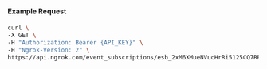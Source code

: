 <!-- Code generated for API Clients. DO NOT EDIT. -->

#### Example Request

```bash
curl \
-X GET \
-H "Authorization: Bearer {API_KEY}" \
-H "Ngrok-Version: 2" \
https://api.ngrok.com/event_subscriptions/esb_2xM6XMueNVucHrRi5125CQ7RPhv/sources/ip_policy_updated.v0
```
